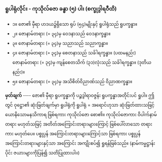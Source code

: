 ### ရူပါရုံလိုင်း - ကုသိုလ်ဇော ခန္ဓာ (၅) ပါး (စက္ခုဒွါရဝီထိ)

- ၁။ ဇော၏ မှီရာ ဟဒယ၌ရှိသော ရုပ် (၅၄)မျိုးနှင့် ရူပါရုံသည် ရူပက္ခန္ဓာ။
- ၂။ ဇောနာမ်တရား (= ၃၄)မှ ဝေဒနာသည် ဝေဒနာက္ခန္ဓာ။
- ၃။ ဇောနာမ်တရား (= ၃၄)မှ သညာသည် သညာက္ခန္ဓာ။
- ၄။ ဇောနာမ်တရား (= ၃၄)မှ စေတနာသည် သင်္ခါရက္ခန္ဓာ။ (ပထမနည်း) <br>ဇောနာမ်တရား (= ၃၄)မှ ကျန်စေတသိက် (၃၁)လုံးသည် သင်္ခါရက္ခန္ဓာ။ (ဒုတိယနည်း)။
- ၅။ ဇောနာမ်တရား (= ၃၄)မှ အသိစိတ်ဝိညာဏ်သည် ဝိညာဏက္ခန္ဓာ။

**မှတ်ချက်** ---- ဇော၏ မှီရာ ရူပက္ခန္ဓာကို ပဉ္စဒွါရာဝဇ္ဇန်း ရူပက္ခန္ဓာအတိုင်းပင် ရှုပါ။ 
ဤတွင် ဝုဋ္ဌော၏ ဆုံးဖြတ်ချက်မှာ ရူပါရုံကို ရူပါရုံ = အရောင်ဟုသာ ဆုံးဖြတ်ထားသဖြင့် ယောနိသောမနသိကာရ ဖြစ်ရကား ကုသိုလ်ဇော စော၏။ 
ကုသိုလ်ဇောကား ဝိပါက်နာမ်တရား မဟုတ်သဖြင့် အတိတ်အကြောင်းတရားများကြောင့် ဖြစ်ပေါ်လာသော တရားကား မဟုတ်ပေ။ 
ပစ္စုပ္ပန် အကြောင်းတရားများကြောင့်သာ ဖြစ်ရကား ပစ္စုပ္ပန် အကြောင်းတရားများနှင့်သာ အကြောင်း အကျိုးစပ်၍ ရှုရန်ဖြစ်သည်။ (နာမ်ကမ္မဋ္ဌာန်းပိုင်း ဇယားများကိုပြန်၍ သတိပြုထားပါ၊၊)
